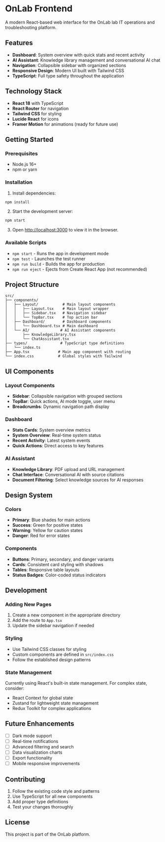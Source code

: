 # OnLab Frontend

A modern React-based web interface for the OnLab lab IT operations and troubleshooting platform.

## Features

- **Dashboard**: System overview with quick stats and recent activity
- **AI Assistant**: Knowledge library management and conversational AI chat
- **Navigation**: Collapsible sidebar with organized sections
- **Responsive Design**: Modern UI built with Tailwind CSS
- **TypeScript**: Full type safety throughout the application

## Technology Stack

- **React 18** with TypeScript
- **React Router** for navigation
- **Tailwind CSS** for styling
- **Lucide React** for icons
- **Framer Motion** for animations (ready for future use)

## Getting Started

### Prerequisites

- Node.js 16+ 
- npm or yarn

### Installation

1. Install dependencies:
```bash
npm install
```

2. Start the development server:
```bash
npm start
```

3. Open [http://localhost:3000](http://localhost:3000) to view it in the browser.

### Available Scripts

- `npm start` - Runs the app in development mode
- `npm test` - Launches the test runner
- `npm run build` - Builds the app for production
- `npm run eject` - Ejects from Create React App (not recommended)

## Project Structure

```
src/
├── components/
│   ├── Layout/           # Main layout components
│   │   ├── Layout.tsx    # Main layout wrapper
│   │   ├── Sidebar.tsx   # Navigation sidebar
│   │   └── TopBar.tsx    # Top action bar
│   ├── Dashboard/        # Dashboard components
│   │   └── Dashboard.tsx # Main dashboard
│   └── AI/              # AI Assistant components
│       ├── KnowledgeLibrary.tsx
│       └── ChatAssistant.tsx
├── types/               # TypeScript type definitions
│   └── index.ts
├── App.tsx             # Main app component with routing
└── index.css           # Global styles with Tailwind
```

## UI Components

### Layout Components
- **Sidebar**: Collapsible navigation with grouped sections
- **TopBar**: Quick actions, AI mode toggle, user menu
- **Breadcrumbs**: Dynamic navigation path display

### Dashboard
- **Stats Cards**: System overview metrics
- **System Overview**: Real-time system status
- **Recent Activity**: Latest system events
- **Quick Actions**: Direct access to key features

### AI Assistant
- **Knowledge Library**: PDF upload and URL management
- **Chat Interface**: Conversational AI with source citations
- **Document Filtering**: Select knowledge sources for AI responses

## Design System

### Colors
- **Primary**: Blue shades for main actions
- **Success**: Green for positive states
- **Warning**: Yellow for caution states  
- **Danger**: Red for error states

### Components
- **Buttons**: Primary, secondary, and danger variants
- **Cards**: Consistent card styling with shadows
- **Tables**: Responsive table layouts
- **Status Badges**: Color-coded status indicators

## Development

### Adding New Pages

1. Create a new component in the appropriate directory
2. Add the route to `App.tsx`
3. Update the sidebar navigation if needed

### Styling

- Use Tailwind CSS classes for styling
- Custom components are defined in `src/index.css`
- Follow the established design patterns

### State Management

Currently using React's built-in state management. For complex state, consider:
- React Context for global state
- Zustand for lightweight state management
- Redux Toolkit for complex applications

## Future Enhancements

- [ ] Dark mode support
- [ ] Real-time notifications
- [ ] Advanced filtering and search
- [ ] Data visualization charts
- [ ] Export functionality
- [ ] Mobile responsive improvements

## Contributing

1. Follow the existing code style and patterns
2. Use TypeScript for all new components
3. Add proper type definitions
4. Test your changes thoroughly

## License

This project is part of the OnLab platform.
